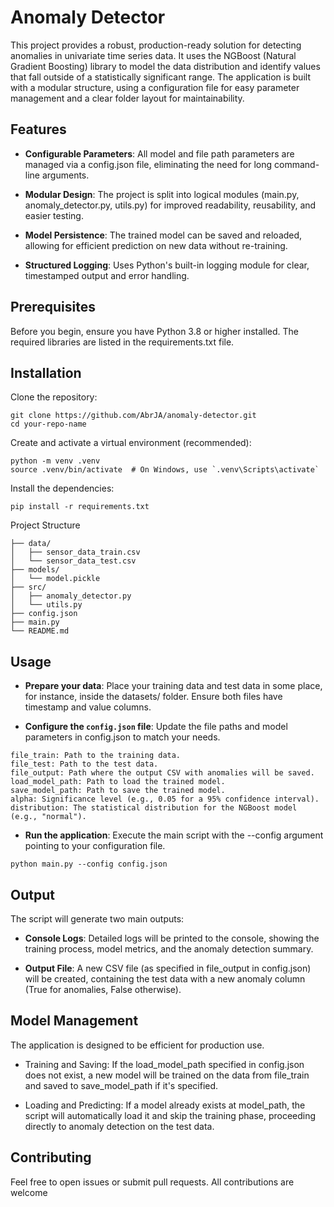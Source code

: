 # Anomaly Detector

This project provides a robust, production-ready solution for detecting anomalies in univariate time series data. It uses the NGBoost (Natural Gradient Boosting) library to model the data distribution and identify values that fall outside of a statistically significant range. The application is built with a modular structure, using a configuration file for easy parameter management and a clear folder layout for maintainability.

## Features

- **Configurable Parameters**: All model and file path parameters are managed via a config.json file, eliminating the need for long command-line arguments.

- **Modular Design**: The project is split into logical modules (main.py, anomaly_detector.py, utils.py) for improved readability, reusability, and easier testing.

- **Model Persistence**: The trained model can be saved and reloaded, allowing for efficient prediction on new data without re-training.

- **Structured Logging**: Uses Python's built-in logging module for clear, timestamped output and error handling.

## Prerequisites

Before you begin, ensure you have Python 3.8 or higher installed. The required libraries are listed in the requirements.txt file.

## Installation

Clone the repository:

    git clone https://github.com/AbrJA/anomaly-detector.git
    cd your-repo-name

Create and activate a virtual environment (recommended):

    python -m venv .venv
    source .venv/bin/activate  # On Windows, use `.venv\Scripts\activate`

Install the dependencies:

    pip install -r requirements.txt

Project Structure

    ├── data/
    │   ├── sensor_data_train.csv
    │   └── sensor_data_test.csv
    ├── models/
    │   └── model.pickle
    ├── src/
    │   ├── anomaly_detector.py
    │   └── utils.py
    ├── config.json
    ├── main.py
    └── README.md

## Usage

- **Prepare your data**: Place your training data and test data in some place, for instance, inside the datasets/ folder. Ensure both files have timestamp and value columns.

- **Configure the `config.json` file**: Update the file paths and model parameters in config.json to match your needs.

```
file_train: Path to the training data.
file_test: Path to the test data.
file_output: Path where the output CSV with anomalies will be saved.
load_model_path: Path to load the trained model.
save_model_path: Path to save the trained model.
alpha: Significance level (e.g., 0.05 for a 95% confidence interval).
distribution: The statistical distribution for the NGBoost model (e.g., "normal").
```

- **Run the application**: Execute the main script with the --config argument pointing to your configuration file.

```
python main.py --config config.json
```

## Output

The script will generate two main outputs:

- **Console Logs**: Detailed logs will be printed to the console, showing the training process, model metrics, and the anomaly detection summary.

- **Output File**: A new CSV file (as specified in file_output in config.json) will be created, containing the test data with a new anomaly column (True for anomalies, False otherwise).

## Model Management

The application is designed to be efficient for production use.

- Training and Saving: If the load_model_path specified in config.json does not exist, a new model will be trained on the data from file_train and saved to save_model_path if it's specified.

- Loading and Predicting: If a model already exists at model_path, the script will automatically load it and skip the training phase, proceeding directly to anomaly detection on the test data.

## Contributing

Feel free to open issues or submit pull requests. All contributions are welcome
